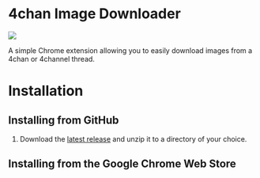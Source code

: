 # 4chan Image Downloader

<a href="https://github.com/Ben-H1/4chan-Image-Downloader/releases">
    <img src="https://img.shields.io/github/downloads/Ben-H1/4chan-Image-Downloader/total" />
</a>

A simple Chrome extension allowing you to easily download images from a 4chan or 4channel thread.

# Installation
## Installing from GitHub
1. Download the [latest release](https://github.com/Ben-H1/4chan-Image-Downloader/releases) and unzip it to a directory of your choice.

## Installing from the Google Chrome Web Store
